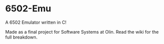 # 6502-Emu
A 6502 Emulator written in C!

Made as a final project for Software Systems at Olin. Read the wiki for the full breakdown.
